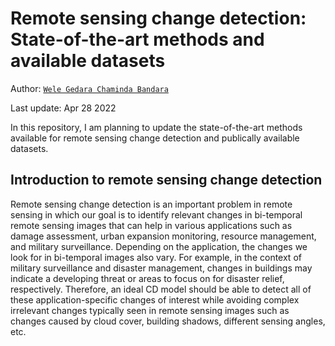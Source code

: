 # Remote sensing change detection: State-of-the-art methods and available datasets

Author: [`Wele Gedara Chaminda Bandara`](www.wgcban.com)

Last update: Apr 28 2022

In this repository, I am planning to update the state-of-the-art methods available for remote sensing change detection and publically available datasets.

## Introduction to remote sensing change detection
Remote sensing change detection is an important problem in remote sensing in which our goal is to identify relevant changes in bi-temporal remote sensing images that can help in various applications such as damage assessment, urban expansion monitoring, resource management, and military surveillance. Depending on the application, the changes we look for in bi-temporal images also vary. For example, in the context of military surveillance and disaster management, changes in buildings may indicate a developing threat or areas to focus on for disaster relief, respectively. Therefore, an ideal CD model should be able to detect all of these application-specific changes of interest while avoiding complex irrelevant changes typically seen in remote sensing images such as changes caused by cloud cover, building shadows, different sensing angles, etc.
